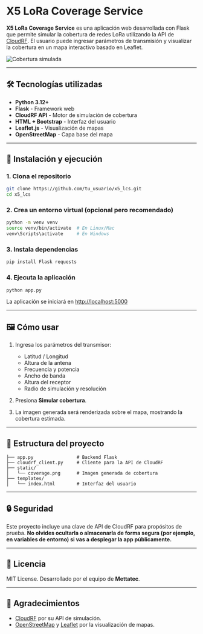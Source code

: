 
# X5 LoRa Coverage Service

**X5 LoRa Coverage Service** es una aplicación web desarrollada con Flask que permite simular la cobertura de redes LoRa utilizando la API de [CloudRF](https://cloudrf.com/). El usuario puede ingresar parámetros de transmisión y visualizar la cobertura en un mapa interactivo basado en Leaflet.

![Cobertura simulada](static/coverage.png)

---

## 🛠️ Tecnologías utilizadas

- **Python 3.12+**
- **Flask** - Framework web
- **CloudRF API** - Motor de simulación de cobertura
- **HTML + Bootstrap** - Interfaz del usuario
- **Leaflet.js** - Visualización de mapas
- **OpenStreetMap** - Capa base del mapa

---

## 🚀 Instalación y ejecución

### 1. Clona el repositorio

```bash
git clone https://github.com/tu_usuario/x5_lcs.git
cd x5_lcs
```

### 2. Crea un entorno virtual (opcional pero recomendado)

```bash
python -m venv venv
source venv/bin/activate  # En Linux/Mac
venv\Scripts\activate     # En Windows
```

### 3. Instala dependencias

```bash
pip install Flask requests
```

### 4. Ejecuta la aplicación

```bash
python app.py
```

La aplicación se iniciará en [http://localhost:5000](http://localhost:5000)

---

## 🖼️ Cómo usar

1. Ingresa los parámetros del transmisor:
   - Latitud / Longitud
   - Altura de la antena
   - Frecuencia y potencia
   - Ancho de banda
   - Altura del receptor
   - Radio de simulación y resolución

2. Presiona **Simular cobertura**.

3. La imagen generada será renderizada sobre el mapa, mostrando la cobertura estimada.

---

## 📂 Estructura del proyecto

```
├── app.py                # Backend Flask
├── cloudrf_client.py     # Cliente para la API de CloudRF
├── static/
│   └── coverage.png      # Imagen generada de cobertura
├── templates/
│   └── index.html        # Interfaz del usuario
```

---

## 🔒 Seguridad

Este proyecto incluye una clave de API de CloudRF para propósitos de prueba. **No olvides ocultarla o almacenarla de forma segura (por ejemplo, en variables de entorno) si vas a desplegar la app públicamente.**

---

## 📜 Licencia

MIT License. Desarrollado por el equipo de **Mettatec**.

---

## 🙌 Agradecimientos

- [CloudRF](https://cloudrf.com/) por su API de simulación.
- [OpenStreetMap](https://www.openstreetmap.org) y [Leaflet](https://leafletjs.com) por la visualización de mapas.

